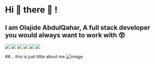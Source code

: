 # Hi 👋 there 🤭 !
## I am Olajide AbdulQahar, A full stack developer you would always want to work with 😲

<img
  src="https://cr-ss-service.azurewebsites.net/api/ScreenShot?widget=summary&username=botuns&badges=2&show-avatar=false&style=--header-bg-color:%23000;--border-radius:10px"
/>
<img
  src="https://cr-ss-service.azurewebsites.net/api/ScreenShot?widget=work-experience&username=botuns&max-items=2&logos=true&style=--item-bg-color:%23f00;--item-border-radius:10px"
/>
<codersrank-timeline username="botuns" type="workexperience"></codersrank-timeline>
<img
  src="https://cr-skills-chart-widget.azurewebsites.net/api/api?botuns=nolimits4web&skills=Vue,C%2B%2B,C%23,SCSS,Svelte&width=820"
/>
<img
  src="https://cr-ss-service.azurewebsites.net/api/ScreenShot?widget=portfolio&username=botuns&max-items=2&dates=false&style=--item-bg-color:%23f00;--item-border-radius:10px"
/>
<img
  src="https://cr-ss-service.azurewebsites.net/api/ScreenShot?widget=activity&username=botuns&labels=true"
/>
<img
  src="https://cr-ss-service.azurewebsites.net/api/ScreenShot?widget=education&username=botuns&max-items=2&certificates=false&style=--item-bg-color:%23f00;--item-border-radius:10px"
/>

##... this is just little about me ![image](https://user-images.githubusercontent.com/102362014/228068044-f475177c-84b9-4164-bde3-4686da9d89b4.png)
